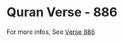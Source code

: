 # Quran Verse - 886 

For more infos, See [Verse 886](https://www.quranbookk.com/quran/search?q=886)